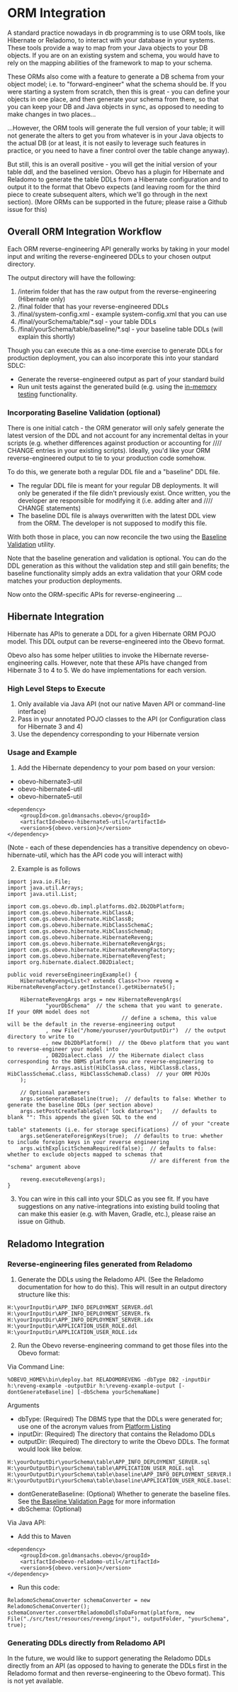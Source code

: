 <!--

    Copyright 2017 Goldman Sachs.
    Licensed under the Apache License, Version 2.0 (the "License");
    you may not use this file except in compliance with the License.
    You may obtain a copy of the License at

    http://www.apache.org/licenses/LICENSE-2.0

    Unless required by applicable law or agreed to in writing,
    software distributed under the License is distributed on an
    "AS IS" BASIS, WITHOUT WARRANTIES OR CONDITIONS OF ANY
    KIND, either express or implied.  See the License for the
    specific language governing permissions and limitations
    under the License.

-->

# ORM Integration

A standard practice nowadays in db programming is to use ORM tools, like Hibernate or Reladomo, to interact with your
database in your systems. These tools provide a way to map from your Java objects to your DB objects. If you are on an
existing system and schema, you would have to rely on the mapping abilities of the framework to map to your schema.

These ORMs also come with a feature to generate a DB schema from your object model; i.e. to "forward-engineer" what the
schema should be. If you were starting a system from scratch, then this is great - you can define your objects in one
place, and then generate your schema from there, so that you can keep your DB and Java objects in sync, as opposed to
needing to make changes in two places...

...However, the ORM tools will generate the full version of your table; it will not generate the alters to get you from 
whatever is in your Java objects to the actual DB (or at least, it is not easily to leverage such features in practice, 
or you need to have a finer control over the table change anyway).

But still, this is an overall positive - you will get the initial version of your table ddl, and the baselined version. 
Obevo has a plugin for Hibernate and Reladomo to generate the table DDLs from a Hibernate configuration and to output it to the
format that Obevo expects (and leaving room for the third piece to create subsequent alters, which we'll go through in 
the next section). (More ORMs can be supported in the future; please raise a Github issue for this)

<!-- MACRO{toc|fromDepth=1|toDepth=1} -->


## Overall ORM Integration Workflow

Each ORM reverse-engineering API generally works by taking in your model input and writing the reverse-engineered DDLs
to your chosen output directory.

The output directory will have the following:

1. /interim folder that has the raw output from the reverse-engineering (Hibernate only)
2. /final folder that has your reverse-engineered DDLs
3. /final/system-config.xml - example system-config.xml that you can use
4. /final/yourSchema/table/*.sql - your table DDLs
5. /final/yourSchema/table/baseline/*.sql - your baseline table DDLs (will explain this shortly)

Though you can execute this as a one-time exercise to generate DDLs for production deployment, you can also incorporate
this into your standard SDLC:

* Generate the reverse-engineered output as part of your standard build
* Run unit tests against the generated build (e.g. using the [in-memory testing](in-memory-db-testing.html) functionality.

### Incorporating Baseline Validation (optional)

There is one initial catch - the ORM generator will only safely generate the latest version of the DDL and not account
for any incremental deltas in your scripts (e.g. whether differences against production or accounting for //// CHANGE
entries in your existing scripts). Ideally, you'd like your ORM reverse-engineered output to tie to your production code
somehow.

To do this, we generate both a regular DDL file and a "baseline" DDL file.

* The regular DDL file is meant for your regular DB deployments. It will only be generated if the file didn't previously
exist. Once written, you the developer are responsible for modifying it (i.e. adding alter and //// CHANGE statements)
* The baseline DDL file is always overwritten with the latest DDL view from the ORM. The developer is not supposed to
modify this file.

With both those in place, you can now reconcile the two using the [Baseline Validation](baseline-validation.html) utility.

Note that the baseline generation and validation is optional. You can do the DDL generation as this without the validation
step and still gain benefits; the baseline functionality simply adds an extra validation that your ORM code matches your
production deployments.

Now onto the ORM-specific APIs for reverse-engineering ...

## Hibernate Integration

Hibernate has APIs to generate a DDL for a given Hibernate ORM POJO model. This DDL output can be reverse-engineered into
the Obevo format.

Obevo also has some helper utilities to invoke the Hibernate reverse-engineering calls. However, note that these APIs
have changed from Hibernate 3 to 4 to 5. We do have implementations for each version.

### High Level Steps to Execute

1. Only available via Java API (not our native Maven API or command-line interface)
2. Pass in your annotated POJO classes to the API (or Configuration class for Hibernate 3 and 4)
3. Use the dependency corresponding to your Hibernate version

### Usage and Example

1) Add the Hibernate dependency to your pom based on your version:

* obevo-hibernate3-util
* obevo-hibernate4-util
* obevo-hibernate5-util

```
<dependency>
    <groupId>com.goldmansachs.obevo</groupId>
    <artifactId>obevo-hibernate5-util</artifactId>
    <version>${obevo.version}</version>
</dependency>
```

(Note - each of these dependencies has a transitive dependency on obevo-hibernate-util, which has the API code you will
interact with)


2) Example is as follows

```
import java.io.File;
import java.util.Arrays;
import java.util.List;

import com.gs.obevo.db.impl.platforms.db2.Db2DbPlatform;
import com.gs.obevo.hibernate.HibClassA;
import com.gs.obevo.hibernate.HibClassB;
import com.gs.obevo.hibernate.HibClassSchemaC;
import com.gs.obevo.hibernate.HibClassSchemaD;
import com.gs.obevo.hibernate.HibernateReveng;
import com.gs.obevo.hibernate.HibernateRevengArgs;
import com.gs.obevo.hibernate.HibernateRevengFactory;
import com.gs.obevo.hibernate.HibernateRevengTest;
import org.hibernate.dialect.DB2Dialect;

public void reverseEngineeringExample() {
    HibernateReveng<List<? extends Class<?>>> reveng = HibernateRevengFactory.getInstance().getHibernate5();

    HibernateRevengArgs args = new HibernateRevengArgs(
            "yourDbSchema"  // the schema that you want to generate. If your ORM model does not
                                    // define a schema, this value will be the default in the reverse-engineering output
            , new File("/home/youruser/yourOutputDir")  // the output directory to write to
            , new Db2DbPlatform()  // the Obevo platform that you want to reverse-engineer your model into
            , DB2Dialect.class  // the Hibernate dialect class corresponding to the DBMS platform you are reverse-engineering to
            , Arrays.asList(HibClassA.class, HibClassB.class, HibClassSchemaC.class, HibClassSchemaD.class)  // your ORM POJOs
    );

    // Optional parameters
    args.setGenerateBaseline(true);  // defaults to false: Whether to generate the baseline DDLs (per section above)
    args.setPostCreateTableSql(" lock datarows");   // defaults to blank "": This appends the given SQL to the end
                                                    // of your "create table" statements (i.e. for storage specifications)
    args.setGenerateForeignKeys(true);  // defaults to true: whether to include foreign keys in your reverse engineering
    args.withExplicitSchemaRequired(false);  // defaults to false: whether to exclude objects mapped to schemas that
                                             // are different from the "schema" argument above

    reveng.executeReveng(args);
}
```


3) You can wire in this call into your SDLC as you see fit. If you have suggestions on any native-integrations into
existing build tooling that can make this easier (e.g. with Maven, Gradle, etc.), please raise an issue on Github.



## Reladomo Integration

### Reverse-engineering files generated from Reladomo

1) Generate the DDLs using the Reladomo API. (See the Reladomo documentation for how to do this). This will result in
an output directory structure like this:

```
H:\yourInputDir\APP_INFO_DEPLOYMENT_SERVER.ddl
H:\yourInputDir\APP_INFO_DEPLOYMENT_SERVER.fk
H:\yourInputDir\APP_INFO_DEPLOYMENT_SERVER.idx
H:\yourInputDir\APPLICATION_USER_ROLE.ddl
H:\yourInputDir\APPLICATION_USER_ROLE.idx
```

2) Run the Obevo reverse-engineering command to get those files into the Obevo format:

Via Command Line:

```
%OBEVO_HOME%\bin\deploy.bat RELADOMOREVENG -dbType DB2 -inputDir h:\reveng-example -outputDir h:\reveng-example-output [-dontGenerateBaseline] [-dbSchema yourSchemaName]
```

Arguments

* dbType: (Required) The DBMS type that the DDLs were generated for; use one of the acronym values from [Platform Listing](platform-listing.html)
* inputDir: (Required) The directory that contains the Reladomo DDLs
* outputDir: (Required) The directory to write the Obevo DDLs. The format would look like below.

```
H:\yourOutputDir\yourSchema\table\APP_INFO_DEPLOYMENT_SERVER.sql
H:\yourOutputDir\yourSchema\table\APPLICATION_USER_ROLE.sql
H:\yourOutputDir\yourSchema\table\baseline\APP_INFO_DEPLOYMENT_SERVER.baseline.sql
H:\yourOutputDir\yourSchema\table\baseline\APPLICATION_USER_ROLE.baseline.sql
```

* dontGenerateBaseline: (Optional) Whether to generate the baseline files. See [the Baseline Validation Page](baseline-validation.html) for more information
* dbSchema: (Optional)

Via Java API:

* Add this to Maven

```
<dependency>
    <groupId>com.goldmansachs.obevo</groupId>
    <artifactId>obevo-reladomo-util</artifactId>
    <version>${obevo.version}</version>
</dependency>
```

* Run this code:

```
ReladomoSchemaConverter schemaConverter = new ReladomoSchemaConverter();
schemaConverter.convertReladomoDdlsToDaFormat(platform, new File("./src/test/resources/reveng/input"), outputFolder, "yourSchema", true);
```

### Generating DDLs directly from Reladomo API

In the future, we would like to support generating the Reladomo DDLs directly from an API (as opposed to having to
generate the DDLs first in the Reladomo format and then reverse-engineering to the Obevo format). This is not yet
available.
